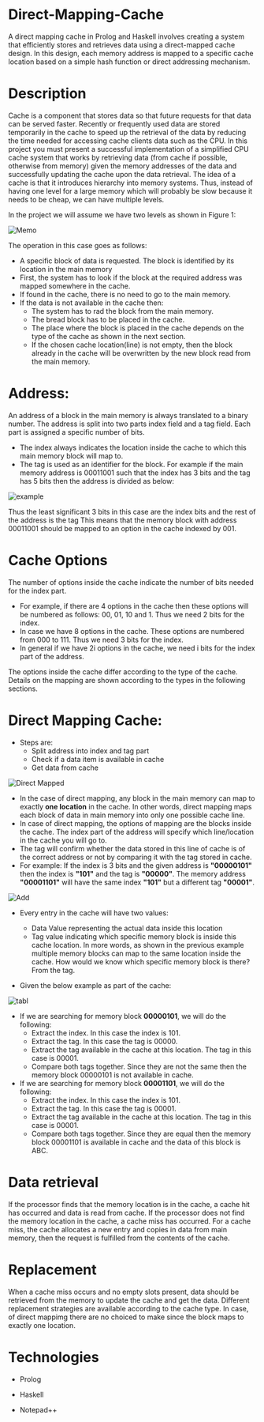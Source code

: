 # Direct-Mapping-Cache
A direct mapping cache in Prolog and Haskell involves creating a system that efficiently stores and retrieves data using a direct-mapped cache design. In this design, each memory address is mapped to a specific cache location based on a simple hash function or direct addressing mechanism.

# Description
Cache is a component that stores data so that future requests for that data can be served faster. Recently or frequently used data are stored temporarily in the cache to speed up the retrieval of the data by reducing the time needed for accessing cache clients data such as the CPU. In this project you must present a successful implementation of a simplified CPU cache system that works by retrieving data (from cache if possible, otherwise from memory) given the memory addresses of the data and successfully updating the cache upon the data retrieval. The idea of a cache is that it introduces hierarchy into memory systems. Thus, instead of having one level for a large memory which will probably be slow because it needs to be cheap, we can have multiple levels.

In the project we will assume we have two levels as shown in Figure 1:

![Memo](https://github.com/Khaledayman9/Direct-Mapping-Cache/assets/105018459/a84cf58a-9ef2-497d-b934-665150463681)


The operation in this case goes as follows:
 - A specific block of data is requested. The block is identified by its location in the main memory
 - First, the system has to look if the block at the required address was mapped somewhere in the cache.
 - If found in the cache, there is no need to go to the main memory.
 - If the data is not available in the cache then:
   - The system has to rad the block from the main memory.
   - The bread block has to be placed in the cache.
   - The place where the block is placed in the cache depends on the type of the cache as shown in the next section.
   - If the chosen cache location(line) is not empty, then the block already in the cache will be overwritten by the new block read from the main memory.


# Address:
An address of a block in the main memory is always translated to a binary number. The address is split into two parts index field and a tag field. Each part is assigned a specific number of bits. 
  - The index always indicates the location inside the cache to which this main memory block will map to.
   - The tag is used as an identifier for the block.
For example if the main memory address is 00011001 such that the index has 3 bits and the tag has 5 bits then the address is divided as below:

![example](https://github.com/Khaledayman9/Direct-Mapping-Cache/assets/105018459/ea877f53-dd7a-4b35-8302-9da0d34229df)

Thus the least significant 3 bits in this case are the index bits and the rest of the address is the tag This means that the memory block with address 00011001 should be mapped to an option in the cache indexed by 001.

# Cache Options

The number of options inside the cache indicate the number of bits needed for the index part.
  - For example, if there are 4 options in the cache then these options will be numbered as follows: 00, 01, 10 and 1. Thus we need 2 bits for the index.
  - In case we have 8 options in the cache. These options are numbered from 000 to 111. Thus we need 3 bits for the index.
  - In general if we have 2i options in the cache, we need i bits for the index part of the address.
  
The options inside the cache differ according to the type of the cache. Details on the mapping are shown according to the types in the following sections.


# Direct Mapping Cache:

- Steps are:
  - Split address into index and tag part
  - Check if a data item is available in cache
  - Get data from cache

![Direct Mapped](https://github.com/Khaledayman9/Direct-Mapping-Cache/assets/105018459/82b39518-798b-4a76-bd0f-d059aa16b4c7)

- In the case of direct mapping, any block in the main memory can map to exactly **one location** in the cache. In other words, direct mapping maps each block of data in main memory into only one possible cache line. 
- In case of direct mapping, the options of mapping are the blocks inside the cache. The index part of the address will specify which line/location in the cache you will go to.
- The tag will confirm whether the data stored in this line of cache is of the correct address or not by comparing it with the tag stored in cache.
- For example: If the index is 3 bits and the given address is **"00000101"** then the index is **"101"** and the tag is **"00000"**. The memory address **"00001101"** will
 have the same index **"101"** but a different tag **"00001"**.

![Add](https://github.com/Khaledayman9/Direct-Mapping-Cache/assets/105018459/dea55ac8-cad2-42b7-ba0a-312db5b444e4)

- Every entry in the cache will have two values:
  - Data Value representing the actual data inside this location
  - Tag value indicating which specific memory block is inside this cache location. In more words, as shown in the previous example multiple memory blocks can map to the same location inside the cache. How would we know which specific memory block is there? From the tag.
  
- Given the below example as part of the cache:
  
![tabl](https://github.com/Khaledayman9/Direct-Mapping-Cache/assets/105018459/80841edd-83d9-44b8-8777-a6cb962af759)

- If we are searching for memory block **00000101**, we will do the following:
  - Extract the index. In this case the index is 101.
  - Extract the tag. In this case the tag is 00000.
  - Extract the tag available in the cache at this location. The tag in this case is 00001.
  - Compare both tags together. Since they are not the same then the memory block 00000101 is not available in cache.
- If we are searching for memory block **00001101**, we will do the following:
  - Extract the index. In this case the index is 101.
  - Extract the tag. In this case the tag is 00001.
  - Extract the tag available in the cache at this location. The tag in this case is 00001.
  - Compare both tags together. Since they are equal then the memory block 00001101 is available in cache and the data of this block is ABC.
 

# Data retrieval
If the processor finds that the memory location is in the cache, a cache hit has occurred and data is read from cache. If the processor does not find the memory location in the cache, a cache miss has occurred. For a cache miss, the cache allocates a new entry and copies in data from main memory, then the request is fulfilled from the contents of the cache.

# Replacement
When a cache miss occurs and no empty slots present, data should be retrieved from the memory to update the cache and get the data. Different replacement strategies are available according to the cache type. In case, of direct mappimg there are no choiced to make since the block maps to exactly one location. 

# Technologies
- Prolog
  
- Haskell
  
- Notepad++
